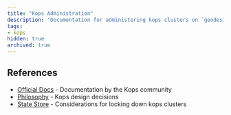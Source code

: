 ```yaml
---
title: "Kops Administration"
description: "Documentation for administering kops clusters on `geodesic`"
tags:
- kops
hidden: true
archived: true
---
```


## References
- [Official Docs](https://github.com/kubernetes/kops/tree/master/docs) - Documentation by the Kops community
- [Philosophy](https://github.com/kubernetes/kops/blob/master/docs/philosophy.md) - Kops design decisions
- [State Store](https://github.com/kubernetes/kops/blob/master/docs/state.md) - Considerations for locking down kops clusters
